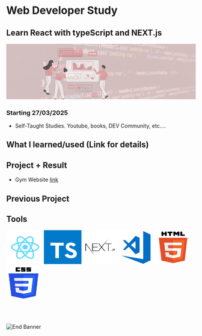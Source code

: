 # Web Developer Study

## Learn React with typeScript and NEXT.js

![Begin Banner](Documentation/top-1200x350.gif)

### Starting 27/03/2025

- Self-Taught Studies. Youtube, books, DEV Community, etc....

## What I learned/used (Link for details)

<!--
* Start with React with TypeScript [link](https://github.com/pittyh6/2-12Mths-WebDevelopmentStudy-2022-2023/blob/master/learnedHTML.md)
* CSS [link](https://github.com/pittyh6/2-12Mths-WebDevelopmentStudy-2022-2023/blob/master/learnedCSS.md)
-->

## Project + Result

- Gym Website [link](https://github.com/pittyh6/2-12Mths-WebDevelopmentStudy-2022-2023/tree/master/WDS-22_NPM-1_NPM_Crash_Course)
<!--
- (JQuery 1) - JQuery Crash Course (Selectors) [link](https://github.com/pittyh6/2-12Mths-WebDevelopmentStudy-2022-2023/tree/master/WDS-35_JQuery-1_jQuery_Crash_Course_1-Intro_%26_Selectors)
  -->

## Previous Project

<!--
* (1) 12Mths Web Development Study [link](https://github.com/pittyh6/1-12Mths-WebDevelopmentStudy-2022-2023)
-->

## Tools

<img src= Documentation/react.png  height="90" width="100"><img src= Documentation/typescript.svg height="90" width="100"><img src= Documentation/nextjs.png  height="90" width="100"><img src= Documentation/vscode.png  height="90" width="100"><img src= Documentation/html.png  height="90" width="90"><img src= Documentation/css.png  height="90" width="90">

<!--
## Management Tools
* Jira(Sprints) [link](https://github.com/pittyh6/2-12Mths-WebDevelopmentStudy-2022-2023/tree/master/Sprint)
-->
<br>
<br>

![End Banner](Documentation/botton-1200x350.gif)
